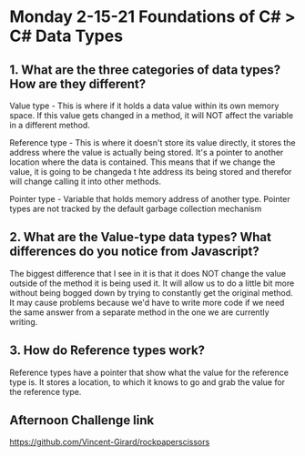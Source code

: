 # Monday 2-15-21 Foundations of C# > C# Data Types 

## 1. What are the three categories of data types? How are they different? 

Value type - This is where if it holds a data value within its own memory space. If this value gets changed in a method, it will NOT affect the variable in a different method. 

Reference type - This is where it doesn't store its value directly, it stores the address where the value is actually being stored. It's a pointer to another location where the data is contained. This means that if we change the value, it is going to be changeda t hte address its being stored and therefor will change calling it into other methods. 

Pointer type - Variable that holds memory address of another type. Pointer types are not tracked by the default garbage collection mechanism 



## 2. What are the Value-type data types? What differences do you notice from Javascript? 

The biggest difference that I see in it is that it does NOT change the value outside of the method it is being used it. It will allow us to do a little bit more without being bogged down by trying to constantly get the original method. It may cause problems because we'd have to write more code if we need the same answer from a separate method in the one we are currently writing. 


## 3. How do Reference types work? 

Reference types have a pointer that show what the value for the reference type is. It stores a location, to which it knows to go and grab the value for the reference type. 


## Afternoon Challenge link

https://github.com/Vincent-Girard/rockpaperscissors

